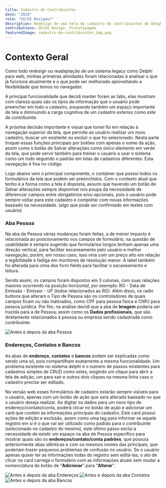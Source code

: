 ```yaml
---
title: Cadastro de Contribuintes
date: "2020"
role: "UX/UI Designer"
description: Redesign de uma tela de cadastro de contribuintes de Delphi para Web.
contributions: UX/UI Design, Prototipagem
featuredImage: cadastro-de-contribuintes_img.png
---
```


# Contexto Geral

Como todo redesign ou readaptação de um sistema legacy como Delphi para web, minhas primeiras atividades foram relacionadas à analisar o que já funciona atualmente e o que pode ser melhorado aproveitando a flexibilidade que temos no navegador.

A principal funcionalidade que decidi manter foram as tabs, elas mostram com clareza quais são os tipos de informação que o usuário pode preencher em todo o cadastro, poupando também um espaço importante de tela e diminuindo a carga cognitiva de um cadastro extenso como este de contribuinte.

A próxima decisão importante e visual que tomei foi em relação à navegação superior da tela, que permite ao usuário realizar um novo cadastro, buscar um existente ou excluir o que foi selecionado. Nesta parte troquei essas funções principais por botões com apenas o nome da ação, assim como o botão de Salvar alterações como único elemento em verde da tela, que pode servir também para treinar o usuário a usar o sistema como um todo seguindo o padrão em telas de cadastros diferentes. Esta navegação é fixa no código.

Logo abaixo vem o principal componente, o container que possui todos os formulários da tela que podem ser preenchidos. Com o contexto atual que tenho e a forma como a tela é disposta, assumi que havendo um botão de Salvar alterações sempre disponível nos poupa da necessidade de diferenciar campos entre obrigatórios e/ou opcionais, pois o usuário pode sempre voltar para este cadastro e completar com novas informações baseado na necessidade. (algo que pode ser confirmado em testes com usuário)

### Aba Pessoa

Na aba de Pessoa várias mudanças foram feitas, a de menor impacto é relacionada ao posicionamento nos campos de formulário, na questão de usabilidade é sempre sugerido que formulários longos tenham apenas uma direção vertical, para facilitar escaneamento pelo usuário e melhor navegação, porém, em nosso caso, isso viria com um preço alto em relação a legibilidade e fadiga em monitores de resolução menor. A label também foi alterada para cima dos form fields para facilitar o escaneamento e leitura.

Sendo assim, os campos foram dispostos em 3 colunas, com suas relações maiores ocorrendo na posição horizontal, por exemplo: RG - Data de Emissão - Emissor - UF (todos relacionados ao RG). Além disso, os radio buttons que alteram o Tipo de Pessoa são os controladores de quais campos ficam ou não inativados, como CPF para pessoa física e CNPJ para pessoa jurídica. Por fim, na análise decidi que a aba de **Imagem** poderia ser trazida para a de Pessoa, assim como os **Dados profissionais**, que são diretamente relacionados à pessoa ou empresa sendo cadastrada como contribuinte.

![Antes e depois da aba Pessoa](/pessoa.png)

### Endereços, Contatos e Bancos

As abas de **endereço**, **contatos** e **bancos** podem ser explicadas como sendo uma só, pois compartilham exatamente a mesma funcionalidade. Um problema existente no sistema delphi é o número de passos existentes para cadastros simples de CRUD como estes, exigindo um clique para abrir a tela de adição, um para sair e outros dois cliques na mesma linha caso o cadastro precise ser editado.

Na versão web esses formulários de cadastro estarão sempre visíveis para o usuário, apenas com um botão de ação que será alterado baseado no que o usuário deseja realizar. Ao digitar os dados para um novo tipo de endereço/contato/conta, poderá clicar no botão de ação e adicionar um card que contém as informações principais do cadastro. Este card possui ações de edição e exclusão, assim como uma tag para informar se aquele registro em si é o que vai ser utilizado como padrão para o contribuinte (selecionado no cadastro do mesmo), este último passo exclui a necessidade de existir um espaço na aba de Pessoa específico para mostrar quais são os **endereços/contato/conta padrões**, que possuía anteriormente abas idênticas e com os mesmos nomes das principais, que poderiam trazer pequenos problemas de confusão no usuário. Se o usuário apenas quiser ter as informações todas do registro sem editá-las, o ato de clicar no card carrega o formulário com as informações atuais sem mudar a nomenclatura do botão de “**Adicionar**” para “**Alterar**”.

![Antes e depois da aba Endereços](/enderecos.png)
![Antes e depois da aba Contatos](/contatos.png)
![Antes e depois da aba Bancos](/bancos.png)
